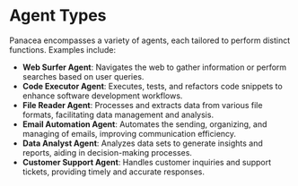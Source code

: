 # Agent Types

Panacea encompasses a variety of agents, each tailored to perform distinct functions. Examples include:

- **Web Surfer Agent**: Navigates the web to gather information or perform searches based on user queries.
- **Code Executor Agent**: Executes, tests, and refactors code snippets to enhance software development workflows.
- **File Reader Agent**: Processes and extracts data from various file formats, facilitating data management and analysis.
- **Email Automation Agent**: Automates the sending, organizing, and managing of emails, improving communication efficiency.
- **Data Analyst Agent**: Analyzes data sets to generate insights and reports, aiding in decision-making processes.
- **Customer Support Agent**: Handles customer inquiries and support tickets, providing timely and accurate responses.
